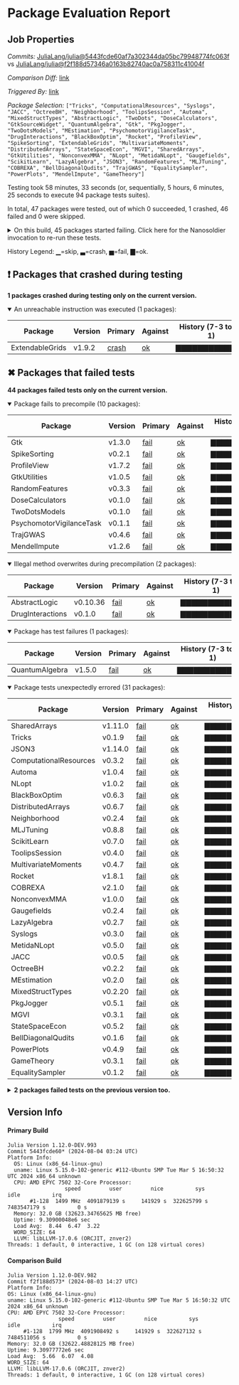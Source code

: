 # Package Evaluation Report

## Job Properties

*Commits:* [JuliaLang/julia@5443fcde60af7a302344da05bc79948774fc063f](https://github.com/JuliaLang/julia/commit/5443fcde60af7a302344da05bc79948774fc063f) vs [JuliaLang/julia@f2f188d57346a0163b82740ac0a758311c41004f](https://github.com/JuliaLang/julia/commit/f2f188d57346a0163b82740ac0a758311c41004f)

*Comparison Diff:* [link](https://github.com/JuliaLang/julia/compare/f2f188d57346a0163b82740ac0a758311c41004f...5443fcde60af7a302344da05bc79948774fc063f)

*Triggered By:* [link](https://github.com/JuliaLang/julia/pull/54788#issuecomment-2267275041)

*Package Selection:* `["Tricks", "ComputationalResources", "Syslogs", "JACC", "OctreeBH", "Neighborhood", "ToolipsSession", "Automa", "MixedStructTypes", "AbstractLogic", "TwoDots", "DoseCalculators", "GtkSourceWidget", "QuantumAlgebra", "Gtk", "PkgJogger", "TwoDotsModels", "MEstimation", "PsychomotorVigilanceTask", "DrugInteractions", "BlackBoxOptim", "Rocket", "ProfileView", "SpikeSorting", "ExtendableGrids", "MultivariateMoments", "DistributedArrays", "StateSpaceEcon", "MGVI", "SharedArrays", "GtkUtilities", "NonconvexMMA", "NLopt", "MetidaNLopt", "Gaugefields", "ScikitLearn", "LazyAlgebra", "JSON3", "RandomFeatures", "MLJTuning", "COBREXA", "BellDiagonalQudits", "TrajGWAS", "EqualitySampler", "PowerPlots", "MendelImpute", "GameTheory"]`

Testing took 58 minutes, 33 seconds (or, sequentially, 5 hours, 6 minutes, 25 seconds to execute 94 package tests suites).

In total, 47 packages were tested, out of which 0 succeeded, 1 crashed, 46 failed and 0 were skipped.


<details><summary>On this build, 45 packages started failing. Click here for the Nanosoldier invocation to re-run these tests.</summary>
<p>

```
@nanosoldier `runtests(["Tricks", "Syslogs", "ComputationalResources", "JACC", "OctreeBH", "Neighborhood", "ToolipsSession", "Gtk", "DoseCalculators", "AbstractLogic", "Automa", "SharedArrays", "MEstimation", "MixedStructTypes", "DrugInteractions", "TwoDotsModels", "PsychomotorVigilanceTask", "SpikeSorting", "ProfileView", "BlackBoxOptim", "GtkUtilities", "PkgJogger", "MetidaNLopt", "NonconvexMMA", "MGVI", "Rocket", "StateSpaceEcon", "ScikitLearn", "BellDiagonalQudits", "Gaugefields", "NLopt", "COBREXA", "DistributedArrays", "PowerPlots", "TrajGWAS", "MultivariateMoments", "GameTheory", "ExtendableGrids", "MLJTuning", "EqualitySampler", "RandomFeatures", "LazyAlgebra", "MendelImpute", "JSON3", "QuantumAlgebra"])`
```

</p>
</details>


History Legend: ▁=skip, ▃=crash, ▅=fail, ▇=ok.

## ❗ Packages that crashed during testing

**1 packages crashed during testing only on the current version.**

<details open><summary>An unreachable instruction was executed (1 packages):</summary>
<p>


| Package | Version | Primary | Against | History (7-3 to 8-1) |
| ------- | ------- | ------- | ------- | ------- |
| ExtendableGrids | v1.9.2 | [crash](https://s3.amazonaws.com/julialang-reports/nanosoldier/pkgeval/by_hash/5443fcd_vs_f2f188d/ExtendableGrids.primary.log) | [ok](https://s3.amazonaws.com/julialang-reports/nanosoldier/pkgeval/by_hash/5443fcd_vs_f2f188d/ExtendableGrids.against.log) | <span class="history">▇▇▇▇▇▇▇▇▇▇▇▇▇</span> |

</p>
</details>


## ✖ Packages that failed tests

**44 packages failed tests only on the current version.**

<details open><summary>Package fails to precompile (10 packages):</summary>
<p>


| Package | Version | Primary | Against | History (7-3 to 8-1) |
| ------- | ------- | ------- | ------- | ------- |
| Gtk | v1.3.0 | [fail](https://s3.amazonaws.com/julialang-reports/nanosoldier/pkgeval/by_hash/5443fcd_vs_f2f188d/Gtk.primary.log) | [ok](https://s3.amazonaws.com/julialang-reports/nanosoldier/pkgeval/by_hash/5443fcd_vs_f2f188d/Gtk.against.log) | <span class="history">▇▇▇▇▇▇▇▇▇▇▇▇▇</span> |
| SpikeSorting | v0.2.1 | [fail](https://s3.amazonaws.com/julialang-reports/nanosoldier/pkgeval/by_hash/5443fcd_vs_f2f188d/SpikeSorting.primary.log) | [ok](https://s3.amazonaws.com/julialang-reports/nanosoldier/pkgeval/by_hash/5443fcd_vs_f2f188d/SpikeSorting.against.log) | <span class="history">▇▇▇▇▇▇▇▇▇▇▇▇▇</span> |
| ProfileView | v1.7.2 | [fail](https://s3.amazonaws.com/julialang-reports/nanosoldier/pkgeval/by_hash/5443fcd_vs_f2f188d/ProfileView.primary.log) | [ok](https://s3.amazonaws.com/julialang-reports/nanosoldier/pkgeval/by_hash/5443fcd_vs_f2f188d/ProfileView.against.log) | <span class="history">▇▇▇▇▇▇▇▇▇▇▇▇▇</span> |
| GtkUtilities | v1.0.5 | [fail](https://s3.amazonaws.com/julialang-reports/nanosoldier/pkgeval/by_hash/5443fcd_vs_f2f188d/GtkUtilities.primary.log) | [ok](https://s3.amazonaws.com/julialang-reports/nanosoldier/pkgeval/by_hash/5443fcd_vs_f2f188d/GtkUtilities.against.log) | <span class="history">▇▇▇▇▇▇▇▇▇▇▇▇▇</span> |
| RandomFeatures | v0.3.3 | [fail](https://s3.amazonaws.com/julialang-reports/nanosoldier/pkgeval/by_hash/5443fcd_vs_f2f188d/RandomFeatures.primary.log) | [ok](https://s3.amazonaws.com/julialang-reports/nanosoldier/pkgeval/by_hash/5443fcd_vs_f2f188d/RandomFeatures.against.log) | <span class="history">▇▇▇▇▇▇▇▇▇▇▇▇▇</span> |
| DoseCalculators | v0.1.0 | [fail](https://s3.amazonaws.com/julialang-reports/nanosoldier/pkgeval/by_hash/5443fcd_vs_f2f188d/DoseCalculators.primary.log) | [ok](https://s3.amazonaws.com/julialang-reports/nanosoldier/pkgeval/by_hash/5443fcd_vs_f2f188d/DoseCalculators.against.log) | <span class="history">▇▇▇▇▇▇▇▇▇▇▇▇▇</span> |
| TwoDotsModels | v0.1.0 | [fail](https://s3.amazonaws.com/julialang-reports/nanosoldier/pkgeval/by_hash/5443fcd_vs_f2f188d/TwoDotsModels.primary.log) | [ok](https://s3.amazonaws.com/julialang-reports/nanosoldier/pkgeval/by_hash/5443fcd_vs_f2f188d/TwoDotsModels.against.log) | <span class="history">▇▇▇▇▇▇▇▇▇▇▇▇▇</span> |
| PsychomotorVigilanceTask | v0.1.1 | [fail](https://s3.amazonaws.com/julialang-reports/nanosoldier/pkgeval/by_hash/5443fcd_vs_f2f188d/PsychomotorVigilanceTask.primary.log) | [ok](https://s3.amazonaws.com/julialang-reports/nanosoldier/pkgeval/by_hash/5443fcd_vs_f2f188d/PsychomotorVigilanceTask.against.log) | <span class="history">▇▇▇▇▇▇▇▇▇▇▇▇▇</span> |
| TrajGWAS | v0.4.6 | [fail](https://s3.amazonaws.com/julialang-reports/nanosoldier/pkgeval/by_hash/5443fcd_vs_f2f188d/TrajGWAS.primary.log) | [ok](https://s3.amazonaws.com/julialang-reports/nanosoldier/pkgeval/by_hash/5443fcd_vs_f2f188d/TrajGWAS.against.log) | <span class="history">▇▇▇▇▇▇▇▇▇▇▇▇▇</span> |
| MendelImpute | v1.2.6 | [fail](https://s3.amazonaws.com/julialang-reports/nanosoldier/pkgeval/by_hash/5443fcd_vs_f2f188d/MendelImpute.primary.log) | [ok](https://s3.amazonaws.com/julialang-reports/nanosoldier/pkgeval/by_hash/5443fcd_vs_f2f188d/MendelImpute.against.log) | <span class="history">▇▇▇▇▇▇▇▇▇▇▇▇▇</span> |

</p>
</details>

<details open><summary>Illegal method overwrites during precompilation (2 packages):</summary>
<p>


| Package | Version | Primary | Against | History (7-3 to 8-1) |
| ------- | ------- | ------- | ------- | ------- |
| AbstractLogic | v0.10.36 | [fail](https://s3.amazonaws.com/julialang-reports/nanosoldier/pkgeval/by_hash/5443fcd_vs_f2f188d/AbstractLogic.primary.log) | [ok](https://s3.amazonaws.com/julialang-reports/nanosoldier/pkgeval/by_hash/5443fcd_vs_f2f188d/AbstractLogic.against.log) | <span class="history">▇▇▇▇▇▇▇▇▇▇▇▇▇</span> |
| DrugInteractions | v0.1.0 | [fail](https://s3.amazonaws.com/julialang-reports/nanosoldier/pkgeval/by_hash/5443fcd_vs_f2f188d/DrugInteractions.primary.log) | [ok](https://s3.amazonaws.com/julialang-reports/nanosoldier/pkgeval/by_hash/5443fcd_vs_f2f188d/DrugInteractions.against.log) | <span class="history">▇▇▇▇▇▇▇▇▇▇▇▇▇</span> |

</p>
</details>

<details open><summary>Package has test failures (1 packages):</summary>
<p>


| Package | Version | Primary | Against | History (7-3 to 8-1) |
| ------- | ------- | ------- | ------- | ------- |
| QuantumAlgebra | v1.5.0 | [fail](https://s3.amazonaws.com/julialang-reports/nanosoldier/pkgeval/by_hash/5443fcd_vs_f2f188d/QuantumAlgebra.primary.log) | [ok](https://s3.amazonaws.com/julialang-reports/nanosoldier/pkgeval/by_hash/5443fcd_vs_f2f188d/QuantumAlgebra.against.log) | <span class="history">▇▇▇▇▇▇▇▇▇▇▇▇▇</span> |

</p>
</details>

<details open><summary>Package tests unexpectedly errored (31 packages):</summary>
<p>


| Package | Version | Primary | Against | History (7-3 to 8-1) |
| ------- | ------- | ------- | ------- | ------- |
| SharedArrays | v1.11.0 | [fail](https://s3.amazonaws.com/julialang-reports/nanosoldier/pkgeval/by_hash/5443fcd_vs_f2f188d/SharedArrays.primary.log) | [ok](https://s3.amazonaws.com/julialang-reports/nanosoldier/pkgeval/by_hash/5443fcd_vs_f2f188d/SharedArrays.against.log) | <span class="history">▇▇▇▇▇▇▇▇▇▇▇▇▇</span> |
| Tricks | v0.1.9 | [fail](https://s3.amazonaws.com/julialang-reports/nanosoldier/pkgeval/by_hash/5443fcd_vs_f2f188d/Tricks.primary.log) | [ok](https://s3.amazonaws.com/julialang-reports/nanosoldier/pkgeval/by_hash/5443fcd_vs_f2f188d/Tricks.against.log) | <span class="history">▇▇▇▇▇▇▇▇▇▇▇▇▇</span> |
| JSON3 | v1.14.0 | [fail](https://s3.amazonaws.com/julialang-reports/nanosoldier/pkgeval/by_hash/5443fcd_vs_f2f188d/JSON3.primary.log) | [ok](https://s3.amazonaws.com/julialang-reports/nanosoldier/pkgeval/by_hash/5443fcd_vs_f2f188d/JSON3.against.log) | <span class="history">▇▇▇▇▇▇▇▇▇▇▇▇▇</span> |
| ComputationalResources | v0.3.2 | [fail](https://s3.amazonaws.com/julialang-reports/nanosoldier/pkgeval/by_hash/5443fcd_vs_f2f188d/ComputationalResources.primary.log) | [ok](https://s3.amazonaws.com/julialang-reports/nanosoldier/pkgeval/by_hash/5443fcd_vs_f2f188d/ComputationalResources.against.log) | <span class="history">▇▇▇▇▇▇▇▇▇▇▇▇▇</span> |
| Automa | v1.0.4 | [fail](https://s3.amazonaws.com/julialang-reports/nanosoldier/pkgeval/by_hash/5443fcd_vs_f2f188d/Automa.primary.log) | [ok](https://s3.amazonaws.com/julialang-reports/nanosoldier/pkgeval/by_hash/5443fcd_vs_f2f188d/Automa.against.log) | <span class="history">▇▇▇▇▇▇▇▇▇▇▇▇▇</span> |
| NLopt | v1.0.2 | [fail](https://s3.amazonaws.com/julialang-reports/nanosoldier/pkgeval/by_hash/5443fcd_vs_f2f188d/NLopt.primary.log) | [ok](https://s3.amazonaws.com/julialang-reports/nanosoldier/pkgeval/by_hash/5443fcd_vs_f2f188d/NLopt.against.log) | <span class="history">▇▇▇▇▇▇▇▇▇▇▇▇▇</span> |
| BlackBoxOptim | v0.6.3 | [fail](https://s3.amazonaws.com/julialang-reports/nanosoldier/pkgeval/by_hash/5443fcd_vs_f2f188d/BlackBoxOptim.primary.log) | [ok](https://s3.amazonaws.com/julialang-reports/nanosoldier/pkgeval/by_hash/5443fcd_vs_f2f188d/BlackBoxOptim.against.log) | <span class="history">▇▇▇▇▇▇▇▇▇▇▇▇▇</span> |
| DistributedArrays | v0.6.7 | [fail](https://s3.amazonaws.com/julialang-reports/nanosoldier/pkgeval/by_hash/5443fcd_vs_f2f188d/DistributedArrays.primary.log) | [ok](https://s3.amazonaws.com/julialang-reports/nanosoldier/pkgeval/by_hash/5443fcd_vs_f2f188d/DistributedArrays.against.log) | <span class="history">▇▇▇▇▇▇▇▇▇▇▇▇▇</span> |
| Neighborhood | v0.2.4 | [fail](https://s3.amazonaws.com/julialang-reports/nanosoldier/pkgeval/by_hash/5443fcd_vs_f2f188d/Neighborhood.primary.log) | [ok](https://s3.amazonaws.com/julialang-reports/nanosoldier/pkgeval/by_hash/5443fcd_vs_f2f188d/Neighborhood.against.log) | <span class="history">▇▇▇▇▇▇▇▇▇▇▇▇▇</span> |
| MLJTuning | v0.8.8 | [fail](https://s3.amazonaws.com/julialang-reports/nanosoldier/pkgeval/by_hash/5443fcd_vs_f2f188d/MLJTuning.primary.log) | [ok](https://s3.amazonaws.com/julialang-reports/nanosoldier/pkgeval/by_hash/5443fcd_vs_f2f188d/MLJTuning.against.log) | <span class="history">▇▇▇▇▇▇▇▇▇▇▇▇▇</span> |
| ScikitLearn | v0.7.0 | [fail](https://s3.amazonaws.com/julialang-reports/nanosoldier/pkgeval/by_hash/5443fcd_vs_f2f188d/ScikitLearn.primary.log) | [ok](https://s3.amazonaws.com/julialang-reports/nanosoldier/pkgeval/by_hash/5443fcd_vs_f2f188d/ScikitLearn.against.log) | <span class="history">▇▇▇▇▇▇▇▇▇▇▇▇▇</span> |
| ToolipsSession | v0.4.0 | [fail](https://s3.amazonaws.com/julialang-reports/nanosoldier/pkgeval/by_hash/5443fcd_vs_f2f188d/ToolipsSession.primary.log) | [ok](https://s3.amazonaws.com/julialang-reports/nanosoldier/pkgeval/by_hash/5443fcd_vs_f2f188d/ToolipsSession.against.log) | <span class="history">▇▇▇▇▇▇▇▇▇▇▇▇▇</span> |
| MultivariateMoments | v0.4.7 | [fail](https://s3.amazonaws.com/julialang-reports/nanosoldier/pkgeval/by_hash/5443fcd_vs_f2f188d/MultivariateMoments.primary.log) | [ok](https://s3.amazonaws.com/julialang-reports/nanosoldier/pkgeval/by_hash/5443fcd_vs_f2f188d/MultivariateMoments.against.log) | <span class="history">▇▇▇▇▇▇▇▇▇▇▇▇▇</span> |
| Rocket | v1.8.1 | [fail](https://s3.amazonaws.com/julialang-reports/nanosoldier/pkgeval/by_hash/5443fcd_vs_f2f188d/Rocket.primary.log) | [ok](https://s3.amazonaws.com/julialang-reports/nanosoldier/pkgeval/by_hash/5443fcd_vs_f2f188d/Rocket.against.log) | <span class="history">▇▇▇▇▇▇▇▇▇▇▇▇▇</span> |
| COBREXA | v2.1.0 | [fail](https://s3.amazonaws.com/julialang-reports/nanosoldier/pkgeval/by_hash/5443fcd_vs_f2f188d/COBREXA.primary.log) | [ok](https://s3.amazonaws.com/julialang-reports/nanosoldier/pkgeval/by_hash/5443fcd_vs_f2f188d/COBREXA.against.log) | <span class="history">▇▇▇▇▇▇▇▇▇▇▇▇▇</span> |
| NonconvexMMA | v1.0.0 | [fail](https://s3.amazonaws.com/julialang-reports/nanosoldier/pkgeval/by_hash/5443fcd_vs_f2f188d/NonconvexMMA.primary.log) | [ok](https://s3.amazonaws.com/julialang-reports/nanosoldier/pkgeval/by_hash/5443fcd_vs_f2f188d/NonconvexMMA.against.log) | <span class="history">▇▇▇▇▇▇▇▇▇▇▇▇▇</span> |
| Gaugefields | v0.2.4 | [fail](https://s3.amazonaws.com/julialang-reports/nanosoldier/pkgeval/by_hash/5443fcd_vs_f2f188d/Gaugefields.primary.log) | [ok](https://s3.amazonaws.com/julialang-reports/nanosoldier/pkgeval/by_hash/5443fcd_vs_f2f188d/Gaugefields.against.log) | <span class="history">▇▇▇▇▇▇▇▇▇▇▇▇▇</span> |
| LazyAlgebra | v0.2.7 | [fail](https://s3.amazonaws.com/julialang-reports/nanosoldier/pkgeval/by_hash/5443fcd_vs_f2f188d/LazyAlgebra.primary.log) | [ok](https://s3.amazonaws.com/julialang-reports/nanosoldier/pkgeval/by_hash/5443fcd_vs_f2f188d/LazyAlgebra.against.log) | <span class="history">▇▇▇▇▇▇▇▇▇▇▇▇▇</span> |
| Syslogs | v0.3.0 | [fail](https://s3.amazonaws.com/julialang-reports/nanosoldier/pkgeval/by_hash/5443fcd_vs_f2f188d/Syslogs.primary.log) | [ok](https://s3.amazonaws.com/julialang-reports/nanosoldier/pkgeval/by_hash/5443fcd_vs_f2f188d/Syslogs.against.log) | <span class="history">▇▇▇▇▇▇▇▇▇▇▇▇▇</span> |
| MetidaNLopt | v0.5.0 | [fail](https://s3.amazonaws.com/julialang-reports/nanosoldier/pkgeval/by_hash/5443fcd_vs_f2f188d/MetidaNLopt.primary.log) | [ok](https://s3.amazonaws.com/julialang-reports/nanosoldier/pkgeval/by_hash/5443fcd_vs_f2f188d/MetidaNLopt.against.log) | <span class="history">▇▇▇▇▇▇▇▇▇▇▇▇▇</span> |
| JACC | v0.0.5 | [fail](https://s3.amazonaws.com/julialang-reports/nanosoldier/pkgeval/by_hash/5443fcd_vs_f2f188d/JACC.primary.log) | [ok](https://s3.amazonaws.com/julialang-reports/nanosoldier/pkgeval/by_hash/5443fcd_vs_f2f188d/JACC.against.log) | <span class="history">▇▇▇▇▇▇▇▇▇▇▇▇▇</span> |
| OctreeBH | v0.2.2 | [fail](https://s3.amazonaws.com/julialang-reports/nanosoldier/pkgeval/by_hash/5443fcd_vs_f2f188d/OctreeBH.primary.log) | [ok](https://s3.amazonaws.com/julialang-reports/nanosoldier/pkgeval/by_hash/5443fcd_vs_f2f188d/OctreeBH.against.log) | <span class="history">▇▇▇▇▇▇▇▇▇▇▇▇▇</span> |
| MEstimation | v0.2.0 | [fail](https://s3.amazonaws.com/julialang-reports/nanosoldier/pkgeval/by_hash/5443fcd_vs_f2f188d/MEstimation.primary.log) | [ok](https://s3.amazonaws.com/julialang-reports/nanosoldier/pkgeval/by_hash/5443fcd_vs_f2f188d/MEstimation.against.log) | <span class="history">▇▇▇▇▇▇▇▇▇▇▇▇▇</span> |
| MixedStructTypes | v0.2.20 | [fail](https://s3.amazonaws.com/julialang-reports/nanosoldier/pkgeval/by_hash/5443fcd_vs_f2f188d/MixedStructTypes.primary.log) | [ok](https://s3.amazonaws.com/julialang-reports/nanosoldier/pkgeval/by_hash/5443fcd_vs_f2f188d/MixedStructTypes.against.log) | <span class="history">▇▇▇▇▇▇▇▇▇▇▇▇▇</span> |
| PkgJogger | v0.5.1 | [fail](https://s3.amazonaws.com/julialang-reports/nanosoldier/pkgeval/by_hash/5443fcd_vs_f2f188d/PkgJogger.primary.log) | [ok](https://s3.amazonaws.com/julialang-reports/nanosoldier/pkgeval/by_hash/5443fcd_vs_f2f188d/PkgJogger.against.log) | <span class="history">▇▇▇▇▇▇▇▇▇▇▇▇▇</span> |
| MGVI | v0.3.1 | [fail](https://s3.amazonaws.com/julialang-reports/nanosoldier/pkgeval/by_hash/5443fcd_vs_f2f188d/MGVI.primary.log) | [ok](https://s3.amazonaws.com/julialang-reports/nanosoldier/pkgeval/by_hash/5443fcd_vs_f2f188d/MGVI.against.log) | <span class="history">▇▇▇▇▇▇▇▇▇▇▇▇▇</span> |
| StateSpaceEcon | v0.5.2 | [fail](https://s3.amazonaws.com/julialang-reports/nanosoldier/pkgeval/by_hash/5443fcd_vs_f2f188d/StateSpaceEcon.primary.log) | [ok](https://s3.amazonaws.com/julialang-reports/nanosoldier/pkgeval/by_hash/5443fcd_vs_f2f188d/StateSpaceEcon.against.log) | <span class="history">▇▇▇▇▇▇▇▇▇▇▇▇▇</span> |
| BellDiagonalQudits | v0.1.6 | [fail](https://s3.amazonaws.com/julialang-reports/nanosoldier/pkgeval/by_hash/5443fcd_vs_f2f188d/BellDiagonalQudits.primary.log) | [ok](https://s3.amazonaws.com/julialang-reports/nanosoldier/pkgeval/by_hash/5443fcd_vs_f2f188d/BellDiagonalQudits.against.log) | <span class="history">▇▇▇▇▇▇▇▇▇▇▇▇▇</span> |
| PowerPlots | v0.4.9 | [fail](https://s3.amazonaws.com/julialang-reports/nanosoldier/pkgeval/by_hash/5443fcd_vs_f2f188d/PowerPlots.primary.log) | [ok](https://s3.amazonaws.com/julialang-reports/nanosoldier/pkgeval/by_hash/5443fcd_vs_f2f188d/PowerPlots.against.log) | <span class="history">▇▇▇▇▇▇▇▇▇▇▇▇▇</span> |
| GameTheory | v0.3.1 | [fail](https://s3.amazonaws.com/julialang-reports/nanosoldier/pkgeval/by_hash/5443fcd_vs_f2f188d/GameTheory.primary.log) | [ok](https://s3.amazonaws.com/julialang-reports/nanosoldier/pkgeval/by_hash/5443fcd_vs_f2f188d/GameTheory.against.log) | <span class="history">▇▇▇▇▇▇▇▇▇▇▇▇▇</span> |
| EqualitySampler | v0.1.2 | [fail](https://s3.amazonaws.com/julialang-reports/nanosoldier/pkgeval/by_hash/5443fcd_vs_f2f188d/EqualitySampler.primary.log) | [ok](https://s3.amazonaws.com/julialang-reports/nanosoldier/pkgeval/by_hash/5443fcd_vs_f2f188d/EqualitySampler.against.log) | <span class="history">▇▇▇▇▇▇▇▇▇▇▇▇▇</span> |

</p>
</details>

<details><summary><strong>2 packages failed tests on the previous version too.</strong></summary>
<p>

<details open><summary>Package fails to precompile (2 packages):</summary>
<p>


| Package | History (7-3 to 8-1) |
| ------- | ------- |
| [TwoDots v0.2.2](https://s3.amazonaws.com/julialang-reports/nanosoldier/pkgeval/by_hash/5443fcd_vs_f2f188d/TwoDots.primary.log) | <span class="history">▇▇▇▇▇▇▇▇▇▇▇▇▇</span> |
| [GtkSourceWidget v1.0.0](https://s3.amazonaws.com/julialang-reports/nanosoldier/pkgeval/by_hash/5443fcd_vs_f2f188d/GtkSourceWidget.primary.log) | <span class="history">▇▇▇▇▇▇▇▇▇▇▇▇▇</span> |

</p>
</details>

</p>
</details>


## Version Info

#### Primary Build

```
Julia Version 1.12.0-DEV.993
Commit 5443fcde60* (2024-08-04 03:24 UTC)
Platform Info:
  OS: Linux (x86_64-linux-gnu)
  uname: Linux 5.15.0-102-generic #112-Ubuntu SMP Tue Mar 5 16:50:32 UTC 2024 x86_64 unknown
  CPU: AMD EPYC 7502 32-Core Processor: 
                  speed         user         nice          sys         idle          irq
       #1-128  1499 MHz  4091879139 s     141929 s  322625799 s  7483547179 s          0 s
  Memory: 32.0 GB (32623.34765625 MB free)
  Uptime: 9.30900048e6 sec
  Load Avg:  8.44  6.47  3.22
  WORD_SIZE: 64
  LLVM: libLLVM-17.0.6 (ORCJIT, znver2)
Threads: 1 default, 0 interactive, 1 GC (on 128 virtual cores)

```

  #### Comparison Build

  ```
Julia Version 1.12.0-DEV.982
Commit f2f188d573* (2024-08-03 14:27 UTC)
Platform Info:
  OS: Linux (x86_64-linux-gnu)
  uname: Linux 5.15.0-102-generic #112-Ubuntu SMP Tue Mar 5 16:50:32 UTC 2024 x86_64 unknown
  CPU: AMD EPYC 7502 32-Core Processor: 
                  speed         user         nice          sys         idle          irq
       #1-128  1799 MHz  4091908492 s     141929 s  322627132 s  7484511056 s          0 s
  Memory: 32.0 GB (32622.48828125 MB free)
  Uptime: 9.30977772e6 sec
  Load Avg:  5.66  6.07  4.08
  WORD_SIZE: 64
  LLVM: libLLVM-17.0.6 (ORCJIT, znver2)
Threads: 1 default, 0 interactive, 1 GC (on 128 virtual cores)

  ```
  <!-- Generated on 2024-08-04T00:50:41.990 -->
